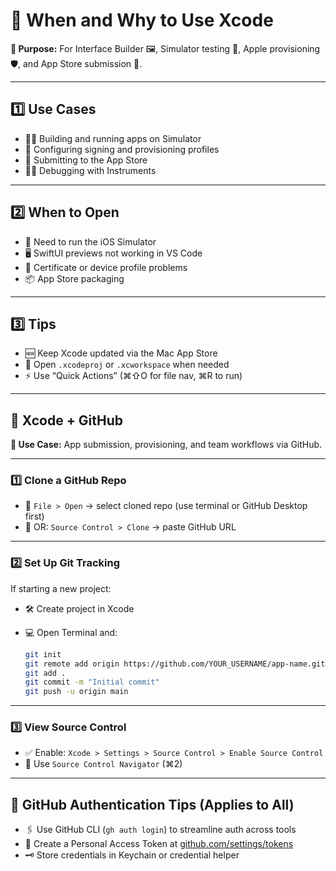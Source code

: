 # 🍏 When and Why to Use Xcode

**🎯 Purpose:** For Interface Builder 🖼️, Simulator testing 📱, Apple provisioning 🛡️, and App Store submission 🛒.

---

## 1️⃣ **Use Cases**

- 🏃‍♂️ Building and running apps on Simulator
- 📝 Configuring signing and provisioning profiles
- 🚀 Submitting to the App Store
- 🕵️‍♂️ Debugging with Instruments

---

## 2️⃣ **When to Open**

- 📱 Need to run the iOS Simulator
- 🖥️ SwiftUI previews not working in VS Code
- 🔑 Certificate or device profile problems
- 📦 App Store packaging

---

## 3️⃣ **Tips**

- 🆕 Keep Xcode updated via the Mac App Store
- 📂 Open `.xcodeproj` or `.xcworkspace` when needed
- ⚡ Use “Quick Actions” (⌘⇧O for file nav, ⌘R to run)

---

## 🍎 **Xcode + GitHub**

**🤝 Use Case:** App submission, provisioning, and team workflows via GitHub.

---

### 1️⃣ **Clone a GitHub Repo**

- 📁 `File > Open` → select cloned repo (use terminal or GitHub Desktop first)
- 🔗 OR: `Source Control > Clone` → paste GitHub URL

---

### 2️⃣ **Set Up Git Tracking**

If starting a new project:

- 🛠️ Create project in Xcode
- 💻 Open Terminal and:

    ```bash
    git init
    git remote add origin https://github.com/YOUR_USERNAME/app-name.git
    git add .
    git commit -m "Initial commit"
    git push -u origin main
    ```

---

### 3️⃣ **View Source Control**

- ✅ Enable: `Xcode > Settings > Source Control > Enable Source Control`
- 🧭 Use `Source Control Navigator` (⌘2)

---

## 🔐 GitHub Authentication Tips (Applies to All)

- 🖇️ Use GitHub CLI (`gh auth login`) to streamline auth across tools
- 🔑 Create a Personal Access Token at [github.com/settings/tokens](https://github.com/settings/tokens)
- 🗝️ Store credentials in Keychain or credential helper

